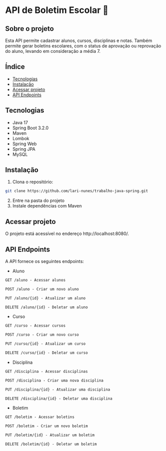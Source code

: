 # API de Boletim Escolar 🏫 
## Sobre o projeto
Esta API permite cadastrar alunos, cursos, disciplinas e notas. Também permite gerar boletins escolares, com o status de aprovação ou reprovação do aluno, levando em consideração a média 7.

## Índice
- [Tecnologias](#tecnologias)
- [Instalação](#instalação)
- [Acessar projeto](#acessar-projeto)
- [API Endpoints](#api-endpoints)

## Tecnologias 
- Java 17
- Spring Boot 3.2.0
- Maven
- Lombok
- Spring Web
- Spring JPA
- MySQL

## Instalação

1. Clona o repositório:

```bash
git clone https://github.com/lari-nunes/trabalho-java-spring.git
```
2. Entre na pasta do projeto
3. Instale dependências com Maven

## Acessar projeto
O projeto está acessível no endereço http://localhost:8080/.

## API Endpoints
A API fornece os seguintes endpoints:

- Aluno
```markdown
GET /aluno - Acessar alunos 

POST /aluno - Criar um novo aluno

PUT /aluno/{id} - Atualizar um aluno

DELETE /aluno/{id} - Deletar um aluno

```
- Curso
```markdown
GET /curso - Acessar cursos 

POST /curso - Criar um novo curso

PUT /curso/{id} - Atualizar um curso

DELETE /curso/{id} - Deletar um curso
```
- Disciplina
```markdown
GET /disciplina - Acessar disciplinas 

POST /disciplina - Criar uma nova disciplina

PUT /disciplina/{id} - Atualizar uma disciplina

DELETE /disciplina/{id} - Deletar uma disciplina
```
- Boletim
```markdown
GET /boletim - Acessar boletins 

POST /boletim - Criar um novo boletim

PUT /boletim/{id} - Atualizar um boletim

DELETE /boletim/{id} - Deletar um boletim
